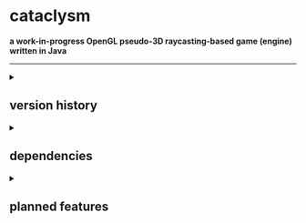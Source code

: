 <h1>cataclysm</h1>
<b>a work-in-progress OpenGL pseudo-3D raycasting-based game (engine) written in Java</b>
<hr>
<details>
  <summary><h2>version history</h2></summary>
  <details>
    <summary STYLE="padding:0px"><h4 STYLE="padding:0px">v0.1.0:</h4><br>rendering of individual rectangles assigned to rays</summary>
    <img src="https://github.com/zase414/assets/blob/main/1.gif" style="width:360px;height:200px;">
  </details>
  <details>
    <summary><h4>v0.2.0:</h4><br>minimap scene added</summary>
    <img src="https://github.com/zase414/assets/blob/main/2.gif" style="width:360px;height:200px;">
  </details>
  <details>
    <summary><h4>v0.3.0:</h4><br>improved minimap and optimized rendering that only renders one trapezoid per wall segment</summary>
    <img src="https://github.com/zase414/assets/blob/main/3.gif" style="width:360px;height:200px;">
  </details>
  <details>
    <summary><h4>v0.3.1:</h4><br>minimap only renders the parts which have been revealed by the player</summary>
    <img src="https://github.com/zase414/assets/blob/main/4.gif" style="width:360px;height:200px;">
  </details>
  <details>
    <summary><h4>v0.4.0:</h4><br>enabled movement along the z-axis, improved the engine to allow multi-layer rendering</summary>
    <img src="https://github.com/zase414/assets/blob/main/5.gif" style="width:360px;height:200px;">
  </details>
  <details>
    <summary><h4>v0.4.1:</h4><br>added the ability to walk on top of walls</summary>
    <img src="https://github.com/zase414/assets/blob/main/6.gif" style="width:360px;height:200px;">
  </details>
  <details>
    <summary><h4>v0.5.0:</h4><br>added option to convert PGF/TikZ files (GeoGebra export option) to in-game maps</summary>
  </details>
  <details>
    <summary><h4>v0.5.1:</h4><br>menu screen improved, here you can select a map to play from the "maps" folder</summary>
  </details>
</details>

<details>
  <summary><h2>dependencies</h2></summary>
  LWJGL 3.3.2<br>
  JOML 1.10.5<br>
  GSON 2.10.1
</details>
<details>
<summary><h2>planned features</h2></summary>
texture support<br>
procedurally generated maps
</details>
